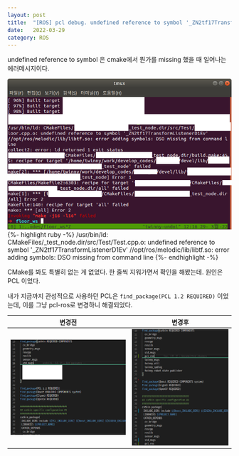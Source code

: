 ```yaml
---
layout: post
title:  "[ROS] pcl debug. undefined reference to symbol '_ZN2tf17TransformListenerD1Ev']?"
date:   2022-03-29
category: ROS
---
```


<p class="intro">undefined reference to symbol 은 cmake에서 뭔가를 missing 했을 때 일어나는 에러메시지이다. </p>

<img src="/public/img/debug/debug-ros-tf1.png" alt=""/> 
{%- highlight ruby -%}
/usr/bin/ld: CMakeFiles/_test_node.dir/src/Test/Test.cpp.o: undefined reference to symbol '_ZN2tf17TransformListenerD1Ev'
//opt/ros/melodic/lib/libtf.so: error adding symbols: DSO missing from command line
{%- endhighlight -%}

CMake를 봐도 특별히 없는 게 없었다. 
한 줄씩 지워가면서 확인을 해봤는데. 원인은 PCL 이었다.

내가 지금까지 관성적으로 사용하던 PCL은 `find_package(PCL 1.2 REQUIRED)` 이었는데, 이를 그냥 pcl-ros로 변경하니 해결되었다.


| 변경전      | 변경후 |
| ----------- | ----------- |
| <img src="/public/img/debug/debug-ros-tf2.png" alt=""/>     | <img src="/public/img/debug/debug-ros-tf3.png" alt=""/>       |



